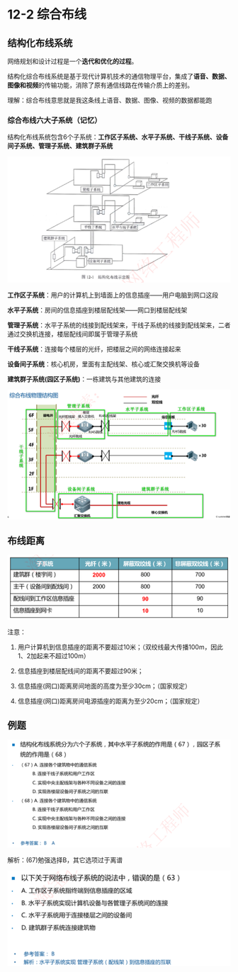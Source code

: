 # 12-2 综合布线

## 结构化布线系统

网络规划和设计过程是一个**迭代和优化的过程**。

结构化综合布线系统是基于现代计算机技术的通信物理平台，集成了**语音、数据、图像和视频**的传输功能，消除了原有通信线路在传输介质上的差别。

理解：综合布线意思就是我这条线上语音、数据、图像、视频的数据都能跑

### 综合布线六大子系统（记忆）

结构化布线系统包含6个子系统：**工作区子系统、水平子系统、干线子系统、设备间子系统、管理子系统、建筑群子系统**

![image-20230314211747261](./assets/image-20230314211747261.png)

**工作区子系统**：用户的计算机上到墙面上的信息插座——用户电脑到网口这段

**水平子系统**：房间的信息插座到楼层配线架——网口到楼层配线架

**管理子系统**：水平子系统的线接到配线架来，干线子系统的线接到配线架来，二者通过交换机连接，楼层配线间即属于管理子系统

**干线子系统**：连接每个楼层的光纤，把楼层之间的网络连接起来

**设备间子系统**：核心机房，里面有主配线架、核心或汇聚交换机等设备

**建筑群子系统(园区子系统)**：一栋建筑与其他建筑的连接

![image-20230314213049912](./assets/image-20230314213049912.png)

## 布线距离

![image-20230314213632416](./assets/image-20230314213632416.png)

注意：

1. 用户计算机到信息插座的距离不要超过10米；（双绞线最大传播100m，因此1、2加起来不超过100m）

2. 信息插座到楼层配线间的距离不要超过90米；
2. 信息插座(网口)距离房间地面的高度为至少30cm；（国家规定）
2. 信息插座(网口)距离房间电源插座的距离为至少20cm；（国家规定）

## 例题

![image-20230314214011241](./assets/image-20230314214011241.png)

解析：(67)勉强选择B，其它选项过于离谱

![image-20230314214238975](./assets/image-20230314214238975.png)